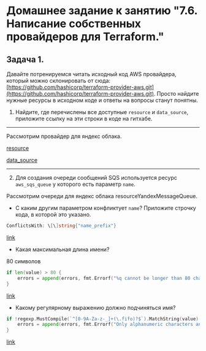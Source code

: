 # Домашнее задание к занятию "7.6. Написание собственных провайдеров для Terraform."

## Задача 1. 
Давайте потренируемся читать исходный код AWS провайдера, который можно склонировать от сюда: 
[https://github.com/hashicorp/terraform-provider-aws.git](https://github.com/hashicorp/terraform-provider-aws.git).
Просто найдите нужные ресурсы в исходном коде и ответы на вопросы станут понятны.  


1. Найдите, где перечислены все доступные `resource` и `data_source`, приложите ссылку на эти строки в коде на 
гитхабе.

---
Рассмотрим провайдер для яндекс облака.

[resource](https://github.com/yandex-cloud/terraform-provider-yandex/blob/master/yandex/provider.go#L200)

[data_source](https://github.com/yandex-cloud/terraform-provider-yandex/blob/master/yandex/provider.go#L138)

---

2. Для создания очереди сообщений SQS используется ресурс `aws_sqs_queue` у которого есть параметр `name`.

Рассмотрим очереди для яндекс облака resourceYandexMessageQueue.

* С каким другим параметром конфликтует `name`? Приложите строчку кода, в которой это указано.

```go
ConflictsWith: \[\]string{"name_prefix"}
```

[link](https://github.com/yandex-cloud/terraform-provider-yandex/blob/master/yandex/resource_yandex_message_queue.go#L53)

* Какая максимальная длина имени? 

80 символов

```go
if len(value) > 80 {
    errors = append(errors, fmt.Errorf("%q cannot be longer than 80 characters", k))
}
```

[link](https://github.com/yandex-cloud/terraform-provider-yandex/blob/master/yandex/resource_yandex_message_queue.go#L462)

* Какому регулярному выражению должно подчиняться имя? 

```go
if !regexp.MustCompile(`^[0-9A-Za-z-_]+(\.fifo)?$`).MatchString(value) {
    errors = append(errors, fmt.Errorf("Only alphanumeric characters and hyphens allowed in %q", k))
}
```

[link](https://github.com/yandex-cloud/terraform-provider-yandex/blob/master/yandex/resource_yandex_message_queue.go#L466) 